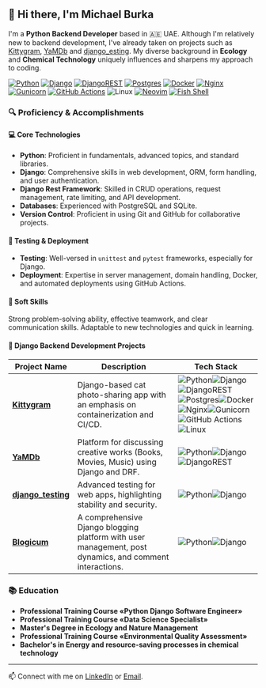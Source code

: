 ## 👋 Hi there, I'm Michael Burka

I'm a **Python Backend Developer** based in 🇦🇪 UAE. Although I'm relatively new to backend development, I've already taken on projects such as [Kittygram](https://github.com/Michael-Burka/kittygram_final), [YaMDb](https://github.com/Michael-Burka/api_yamdb) and [django_esting](https://github.com/Michael-Burka/django_testing). My diverse background in **Ecology** and **Chemical Technology** uniquely influences and sharpens my approach to coding.  

[![Python](https://img.shields.io/badge/python-3670A0?style=flat&logo=python&logoColor=ffdd54)](https://www.python.org/)
[![Django](https://img.shields.io/badge/django-%23092E20.svg?style=flat&logo=django&logoColor=white)](https://www.djangoproject.com/)
[![DjangoREST](https://img.shields.io/badge/DJANGO-REST-ff1709?style=flat&logo=django&logoColor=white&color=ff1709&labelColor=gray)](https://www.django-rest-framework.org/)
[![Postgres](https://img.shields.io/badge/postgres-%23316192.svg?style=flat&logo=postgresql&logoColor=white)](https://www.postgresql.org/)
[![Docker](https://img.shields.io/badge/docker-%230db7ed.svg?style=flat&logo=docker&logoColor=white)](https://hub.docker.com/repositories/michaelburka)
[![Nginx](https://img.shields.io/badge/nginx-%23009639.svg?style=flat&logo=nginx&logoColor=white)](https://www.nginx.com/)
[![Gunicorn](https://img.shields.io/badge/gunicorn-%298729.svg?style=flat&logo=gunicorn&logoColor=white)](https://gunicorn.org/)
[![GitHub Actions](https://img.shields.io/badge/github%20actions-%232671E5.svg?style=flat&logo=githubactions&logoColor=white)](https://github.com/features/actions)
![Linux](https://img.shields.io/badge/Linux-FCC624?style=flat&logo=linux&logoColor=black)
[![Neovim](https://img.shields.io/badge/NeoVim-%2357A143.svg?&style=flat&logo=neovim&logoColor=white)](https://neovim.io/)
[![Fish Shell](https://img.shields.io/badge/Shell-Fish-89e051?style=flat&logo=gnu-bash&logoColor=white)](https://fishshell.com/)

### 🔍 Proficiency & Accomplishments

#### 💻 Core Technologies
- **Python**: Proficient in fundamentals, advanced topics, and standard libraries.  
- **Django**: Comprehensive skills in web development, ORM, form handling, and user authentication.  
- **Django Rest Framework**: Skilled in CRUD operations, request management, rate limiting, and API development.  
- **Databases**: Experienced with PostgreSQL and SQLite.  
- **Version Control**: Proficient in using Git and GitHub for collaborative projects.  

#### 🧪 Testing & Deployment
- **Testing**: Well-versed in `unittest` and `pytest` frameworks, especially for Django.  
- **Deployment**: Expertise in server management, domain handling, Docker, and automated deployments using GitHub Actions.  

#### 🤝 Soft Skills
Strong problem-solving ability, effective teamwork, and clear communication skills. Adaptable to new technologies and quick in learning.  

#### 🚀 **Django Backend Development Projects**

| Project Name  | Description                                         | Tech Stack |
|-------------- |-----------------------------------------------------|--------------|
| [**Kittygram**](https://github.com/Michael-Burka/kittygram_final) | Django-based cat photo-sharing app with an emphasis on containerization and CI/CD. |![Python](https://img.shields.io/badge/python-3670A0?style=for-the-badge&logo=python&logoColor=ffdd54)![Django](https://img.shields.io/badge/django-%23092E20.svg?style=for-the-badge&logo=django&logoColor=white)![DjangoREST](https://img.shields.io/badge/DJANGO-REST-ff1709?style=for-the-badge&logo=django&logoColor=white&color=ff1709&labelColor=gray)![Postgres](https://img.shields.io/badge/postgres-%23316192.svg?style=for-the-badge&logo=postgresql&logoColor=white)![Docker](https://img.shields.io/badge/docker-%230db7ed.svg?style=for-the-badge&logo=docker&logoColor=white)![Nginx](https://img.shields.io/badge/nginx-%23009639.svg?style=for-the-badge&logo=nginx&logoColor=white)![Gunicorn](https://img.shields.io/badge/gunicorn-%298729.svg?style=for-the-badge&logo=gunicorn&logoColor=white)![GitHub Actions](https://img.shields.io/badge/github%20actions-%232671E5.svg?style=for-the-badge&logo=githubactions&logoColor=white)![Linux](https://img.shields.io/badge/Linux-FCC624?style=for-the-badge&logo=linux&logoColor=black) |
| [**YaMDb**](https://github.com/Michael-Burka/api_yamdb)           | Platform for discussing creative works (Books, Movies, Music) using Django and DRF. |![Python](https://img.shields.io/badge/python-3670A0?style=for-the-badge&logo=python&logoColor=ffdd54)![Django](https://img.shields.io/badge/django-%23092E20.svg?style=for-the-badge&logo=django&logoColor=white)![DjangoREST](https://img.shields.io/badge/DJANGO-REST-ff1709?style=for-the-badge&logo=django&logoColor=white&color=ff1709&labelColor=gray)|
| [**django_testing**](https://github.com/Michael-Burka/django_testing)|Advanced testing for web apps, highlighting stability and security. |![Python](https://img.shields.io/badge/python-3670A0?style=for-the-badge&logo=python&logoColor=ffdd54)![Django](https://img.shields.io/badge/django-%23092E20.svg?style=for-the-badge&logo=django&logoColor=white)|
| [**Blogicum**](https://github.com/Michael-Burka/Blogicum) | A comprehensive Django blogging platform with user management, post dynamics, and comment interactions. |![Python](https://img.shields.io/badge/python-3670A0?style=for-the-badge&logo=python&logoColor=ffdd54)![Django](https://img.shields.io/badge/django-%23092E20.svg?style=for-the-badge&logo=django&logoColor=white) |


### 📚 Education
- **Professional Training Course «Python Django Software Engineer»**
- **Professional Training Course «Data Science Specialist»**
- **Master's Degree in Ecology and Nature Management**
- **Professional Training Course «Environmental Quality Assessment»**
- **Bachelor's in Energy and resource-saving processes in chemical technology**

---

📫 Connect with me on [LinkedIn](https://www.linkedin.com/in/michael-burka-485832251/) or [Email](mailto:contact@michaelburka.com).
